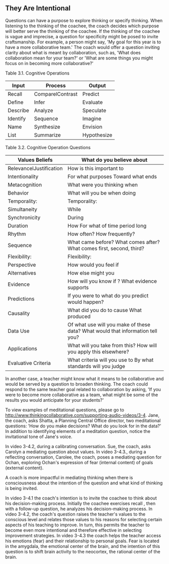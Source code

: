 ## They Are Intentional

Questions can have a purpose to explore thinking or specify thinking. When listening to the thinking of the coachee, the coach decides which purpose will better serve the thinking of the coachee. If the thinking of the coachee is vague and imprecise, a question for specificity might be posed to invite craftsmanship. For example, a person might say, 'My goal for this year is to have a more collaborative team.' The coach would offer a question inviting clarity about what is meant by collaboration, such as, 'What does collaboration mean for your team?' or 'What are some things you might focus on in becoming more collaborative?'

Table 3.1. Cognitive Operations

| Input    | Process          | Output      |
|----------|------------------|-------------|
| Recall   | ComparelContrast | Predict     |
| Define   | Infer            | Evaluate    |
| Describe | Analyze          | Speculate   |
| Identify | Sequence         | Imagine     |
| Name     | Synthesize       | Envision    |
| List     | Summarize        | Hypothesize |

Table 3.2. Cognitive Operation Questions

| Values Beliefs          | What do you believe about                                                      |
|-------------------------|--------------------------------------------------------------------------------|
| RelevancelJustification | How is this important to                                                       |
| Intentionality          | For what purposes Toward what ends                                             |
| Metacognition           | What were you thinking when                                                    |
| Behavior                | What will you be when doing                                                    |
| Temporality:            | Temporality:                                                                   |
| Simultaneity            | While                                                                          |
| Synchronicity           | During                                                                         |
| Duration                | How For what of time period long                                               |
| Rhythm                  | How often? How frequently?                                                     |
| Sequence                | What came before? What comes after? What comes first, second, third?           |
| Flexibility:            | Flexibility:                                                                   |
| Perspective             | How would you feel if                                                          |
| Alternatives            | How else might you                                                             |
| Evidence                | How will you know if ? What evidence supports                                  |
| Predictions             | If you were to what do you predict would happen?                               |
| Causality               | What did you do to cause What produced                                         |
| Data Use                | Of what use will you make of these data? What would that information tell you? |
| Applications            | What will you take from this? How will you apply this elsewhere?               |
| Evaluative Criteria     | What criteria will you use to By what standards will you judge                 |

In another case, a teacher might know what it means to be collaborative and would be served by a question to broaden thinking. The coach could respond to the same teacher goal related to collaboration by asking, 'If you were to become more collaborative as a team, what might be some of the results you would anticipate for your students?'

To view examples of meditational questions, please go to http://www.thinkingcollaborative.com/supporting-audio-videos/3-4. Jane, the coach, asks Shatta, a Planning Central Office director, two meditational questions: 'How do you make decisions? What do you look for in the data?' In addition to identifying elements of a meditation question, notice the invitational tone of Jane's voice.

In video 3-4.2, during a calibrating conversation. Sue, the coach, asks Carolyn a mediating question about values. In video 3-4.3., during a reflecting conversation, Carolee, the coach, poses a mediating question for Ochan, exploring Ochan's expression of fear (internal content) of goals (external content).

A coach is more impactful in mediating thinking when there is consciousness about the intention of the question and what kind of thinking is being invited.

In video 3-4.1 the coach's intention is to invite the coachee to think about his decision-making process. Initially the coachee exercises recall , then with a follow-up question, he analyzes his decision-making process. In video 3-4.2, the coach's question raises the teacher's values to the conscious level and relates those values to his reasons for selecting certain aspects of his teaching to improve. In turn, this permits the teacher to become even more intentional and therefore effective in selecting improvement strategies. In video 3-4.3 the coach helps the teacher access his emotions (fear) and their relationship to personal goals. Fear is located in the amygdala, the emotional center of the brain, and the intention of this question is to shift brain activity to the neocortex, the rational center of the brain.